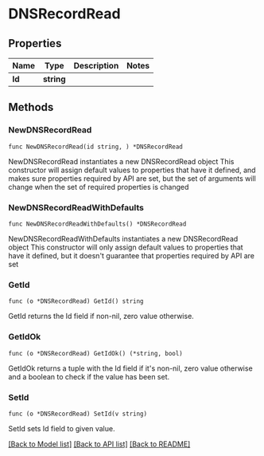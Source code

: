 # DNSRecordRead

## Properties

Name | Type | Description | Notes
------------ | ------------- | ------------- | -------------
**Id** | **string** |  | 

## Methods

### NewDNSRecordRead

`func NewDNSRecordRead(id string, ) *DNSRecordRead`

NewDNSRecordRead instantiates a new DNSRecordRead object
This constructor will assign default values to properties that have it defined,
and makes sure properties required by API are set, but the set of arguments
will change when the set of required properties is changed

### NewDNSRecordReadWithDefaults

`func NewDNSRecordReadWithDefaults() *DNSRecordRead`

NewDNSRecordReadWithDefaults instantiates a new DNSRecordRead object
This constructor will only assign default values to properties that have it defined,
but it doesn't guarantee that properties required by API are set

### GetId

`func (o *DNSRecordRead) GetId() string`

GetId returns the Id field if non-nil, zero value otherwise.

### GetIdOk

`func (o *DNSRecordRead) GetIdOk() (*string, bool)`

GetIdOk returns a tuple with the Id field if it's non-nil, zero value otherwise
and a boolean to check if the value has been set.

### SetId

`func (o *DNSRecordRead) SetId(v string)`

SetId sets Id field to given value.



[[Back to Model list]](../README.md#documentation-for-models) [[Back to API list]](../README.md#documentation-for-api-endpoints) [[Back to README]](../README.md)


